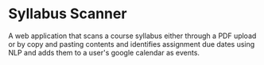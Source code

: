# Syllabus Scanner

A web application that scans a course syllabus either through a PDF upload or by copy and pasting contents and identifies assignment due dates using NLP and adds them to a user's google calendar as events.


